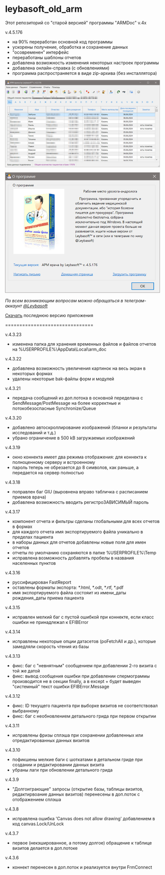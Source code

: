# leybasoft_old_arm
Этот репозиторий со "старой версией" программы "ARMDoc" v.4x

v.4.5.176
- на 90% переработан основной код программы
- ускорены получение, обработка и сохранение данных 
- "осовременен" интерфейс
- переработаны шаблоны отчетов
- добавлена возможность изменения некоторых настроек программы
- добавлена онлайн-справка (с обновлениями)
- программа распространяется в виде zip-архива (без инсталлятора)

![](pict/common_ui_001.png)

![](pict/common_ui_002.png)

*По всем возникающим вопросам можно обращаться в телеграм-аккаунт [@Leybasoft](https://t.me/Leybasoft)* 


[Скачать](https://github.com/zoltanleo/ARM_doc_v4/releases) последнюю версию приложения

===============================

v.4.3.23
- изменена папка для хранения временных файлов и файлов отчетов на \%USERPROFILE%\AppData\Local\arm_doc

v.4.3.22

- добавлена возможность увеличения картинок на весь экран в некоторых формах
- удалены некоторые bak-файлы форм и модулей

v.4.3.21

- передача сообщений из доп.потока в основной переделана с SendMessage/PostMessage на более корректные и потокобезоспасные Synchronize/Queue 

v.4.3.20

- добавлено автоскроллирование изображений (бланки и результаты исследований и т.д.)
- убрано ограничение в 500 kB загружаемых изображений

v.4.3.19

- окно коннекта имеет два режима отображения: для коннекта к полноценному серверу и встроенному
- пароль теперь не обрезается до 8 символов, как раньше, а передается на сервер полностью  

v.4.3.18

- поправлен баг GIU (выровнена вправо табличка с расписанием приемов врача)
- добавлена возможность вводить регистроЗАВИСИМЫЙ пароль

v.4.3.17

- компонент отчета и фильтры сделаны глобальными для всех отчетов в формах
- для каждого отчета имя экспортируемого файла уникально в пределах пациента
- в наборы данных для отчетов добавлены новые поля для имен отчетов
- отчеты по умолчанию сохраняются в папке %USERPROFILE%\Temp
- исправлена возможность добавлять пробелы в названия населенных пунктов


v.4.3.16
- руссифицирован FastReport
- оставлены форматы экспорта: *.html, *.odt, *.rtf, *.pdf
- имя экспортируемого файла состояит из имени_даты рождения_даты приема пациента

v.4.3.15
- исправлен мелкий баг с пустой ошибкой при коннекте, если класс ошибки не принадлежал к EFIBError

v.4.3.14
- исправлены некоторые опции датасетов (poFetchAll и др.), которые замедляли скорость чтения из базы

v.4.3.13
- фикс: баг с "невнятным" сообщением при добавлении 2-го визита с той же датой
- фикс: вывод сообщения ошибки при добавлении спермограммы производится не в секции finally, а в except + будет выведен "системный" текст ошибки EFIBError.Message

v.4.3.12
- фикс: ID текущего пациента при выборке визитов не соответствовал выбранному
- фикс: баг с необновлением детального грида при первом открытии

v.4.3.11
- исправлены фризы сплэша при сохранении добавленных или отредактированных данных визитов

v.4.3.10
- пофикшены мелкие баги с шоткатами в детальном гриде при создании и редактировании данных визита
- убраны лаги при обновлении детального грида

v.4.3.9
- "Долгоиграющие" запросы (открытие базы, таблицы визитов, редактирвоание данных визитов) перенесены в доп.поток с отображением сплэша 

v.4.3.8
- исправлена ошибка 'Canvas does not allow drawing' добавлением в код canvas.Lock/UnLock

v.4.3.7
- первое (некэшированное, а потому долгое) обращение к таблице визитов делается в доп.потоке

v.4.3.6

- коннект перенесен в доп.поток и реализуется внутри FrmConnect